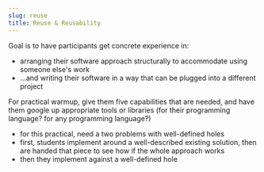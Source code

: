 ```yaml
---
slug: reuse
title: Reuse & Reusability
---
```


Goal is to have participants get concrete experience in:
 - arranging their software approach structurally to accommodate using someone else's work
 - ...and writing their software in a way that can be plugged into a different project

For practical warmup, give them five capabilities that are needed, and have them google up appropriate tools or libraries (for their programming language? for any programming language?)

 - for this practical, need a two problems with well-defined holes
 - first, students implement around a well-described existing solution, then are handed that piece to see how if the whole approach works
 - then they implement against a well-defined hole